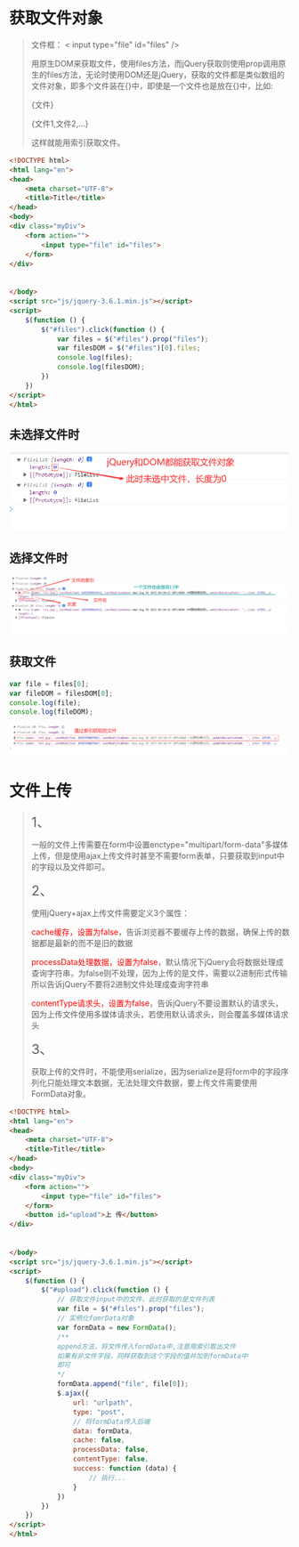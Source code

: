 # 获取文件对象

>文件框：
>< input type="file" id="files" />
>
>用原生DOM来获取文件，使用files方法，而jQuery获取则使用prop调用原生的files方法，无论时使用DOM还是jQuery，获取的文件都是类似数组的文件对象，即多个文件装在{}中，即使是一个文件也是放在{}中，比如:
>
>{文件}
>
>{文件1,文件2,...}
>
>这样就能用索引获取文件。

```html
<!DOCTYPE html>
<html lang="en">
<head>
    <meta charset="UTF-8">
    <title>Title</title>
</head>
<body>
<div class="myDiv">
    <form action="">
        <input type="file" id="files">
    </form>
</div>


</body>
<script src="js/jquery-3.6.1.min.js"></script>
<script>
    $(function () {
        $("#files").click(function () {
            var files = $("#files").prop("files");
            var filesDOM = $("#files")[0].files;
            console.log(files);
            console.log(filesDOM);
        })
    })
</script>
</html>
```

## 未选择文件时

![image-20230831113050943](assets/image-20230831113050943.png) 

##  选择文件时

![image-20230831113341970](assets/image-20230831113341970.png) 

## 获取文件

 ```javascript
 var file = files[0];
 var fileDOM = filesDOM[0];
 console.log(file);
 console.log(fileDOM);
 ```

![image-20230831122925673](assets/image-20230831122925673.png) 

# 文件上传

> <font size=5>1、</font>
>
> 一般的文件上传需要在form中设置enctype="multipart/form-data"多媒体上传，但是使用ajax上传文件时甚至不需要form表单，只要获取到input中的字段以及文件即可。
>
> <font size=5>2、</font>
>
> 使用jQuery+ajax上传文件需要定义3个属性：
>
> <font color=red>cache缓存，设置为false</font>，告诉浏览器不要缓存上传的数据，确保上传的数据都是最新的而不是旧的数据
>
> <font color=red>processData处理数据，设置为false</font>，默认情况下jQuery会将数据处理成查询字符串，为false则不处理，因为上传的是文件，需要以2进制形式传输所以告诉jQuery不要将2进制文件处理成查询字符串
>
> <font color=red>contentType请求头，设置为false</font>，告诉jQuery不要设置默认的请求头，因为上传文件使用多媒体请求头，若使用默认请求头，则会覆盖多媒体请求头
>
> <font size=5>3、</font>
>
> 获取上传的文件时，不能使用serialize，因为serialize是将form中的字段序列化只能处理文本数据，无法处理文件数据，要上传文件需要使用FormData对象。

```html
<!DOCTYPE html>
<html lang="en">
<head>
    <meta charset="UTF-8">
    <title>Title</title>
</head>
<body>
<div class="myDiv">
    <form action="">
        <input type="file" id="files">
    </form>
    <button id="upload">上 传</button>
</div>


</body>
<script src="js/jquery-3.6.1.min.js"></script>
<script>
    $(function () {
        $("#upload").click(function () {
            // 获取文件input中的文件，此时获取的是文件列表
            var file = $("#files").prop("files");
            // 实例化fomrData对象
            var formData = new FormData();
            /** 
            append方法，将文件传入formData中,注意用索引取出文件
            如果有非文件字段，同样获取到这个字段的值并加到formData中
            即可
            */
            formData.append("file", file[0]);
            $.ajax({
                url: "urlpath",
                type: "post",
                // 将formData传入后端
                data: formData,
                cache: false,
                processData: false,
                contentType: false,
                success: function (data) {
                    // 执行...
                }
            })
        })
    })
</script>
</html>
```

